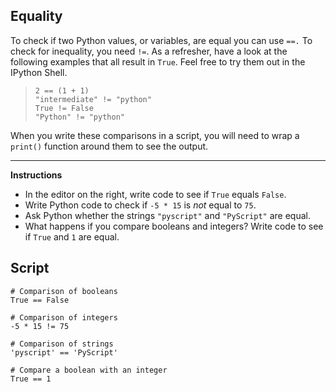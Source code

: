 ## Equality

To check if two Python values, or variables, are equal you can use `==.` To check for inequality, you need `!=`. As a refresher, have a look at the following examples that all result in `True`. Feel free to try them out in the IPython Shell.

> ```
> 2 == (1 + 1)
> "intermediate" != "python"
> True != False
> "Python" != "python"
> ```

When you write these comparisons in a script, you will need to wrap a `print()` function around them to see the output.

<hr>

**Instructions**
* In the editor on the right, write code to see if `True` equals `False`.
* Write Python code to check if `-5 * 15` is *not* equal to `75`.
* Ask Python whether the strings `"pyscript"` and `"PyScript"` are equal.
* What happens if you compare booleans and integers? Write code to see if `True` and `1` are equal.

## Script
```
# Comparison of booleans
True == False

# Comparison of integers
-5 * 15 != 75

# Comparison of strings
'pyscript' == 'PyScript'

# Compare a boolean with an integer
True == 1
```